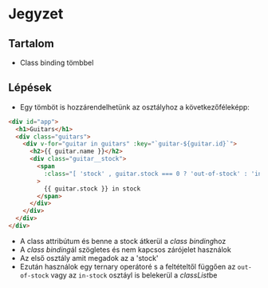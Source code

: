 # Jegyzet

## Tartalom

- Class binding tömbbel

## Lépések

- Egy tömböt is hozzárendelhetünk az osztályhoz a következőféleképp:

```html
<div id="app">
  <h1>Guitars</h1>
  <div class="guitars">
    <div v-for="guitar in guitars" :key="`guitar-${guitar.id}`">
      <h2>{{ guitar.name }}</h2>
      <div class="guitar__stock">
        <span
          :class="[ 'stock' , guitar.stock === 0 ? 'out-of-stock' : 'in-stock']"
        >
          {{ guitar.stock }} in stock
        </span>
      </div>
    </div>
  </div>
</div>
```

- A class attribútum és benne a stock átkerül a *class binding*hoz
- A *class binding*ál szögletes és nem kapcsos zárójelet használok
- Az első osztály amit megadok az a 'stock'
- Ezután használok egy ternary operátoré s a feltételtől függően az `out-of-stock` vagy az `in-stock` osztáyl is belekerül a *classList*be
